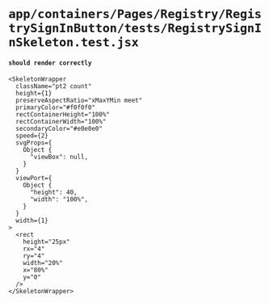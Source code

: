 # `app/containers/Pages/Registry/RegistrySignInButton/tests/RegistrySignInSkeleton.test.jsx`

#### `should render correctly`

```
<SkeletonWrapper
  className="pt2 count"
  height={1}
  preserveAspectRatio="xMaxYMin meet"
  primaryColor="#f0f0f0"
  rectContainerHeight="100%"
  rectContainerWidth="100%"
  secondaryColor="#e0e0e0"
  speed={2}
  svgProps={
    Object {
      "viewBox": null,
    }
  }
  viewPort={
    Object {
      "height": 40,
      "width": "100%",
    }
  }
  width={1}
>
  <rect
    height="25px"
    rx="4"
    ry="4"
    width="20%"
    x="80%"
    y="0"
  />
</SkeletonWrapper>
```

